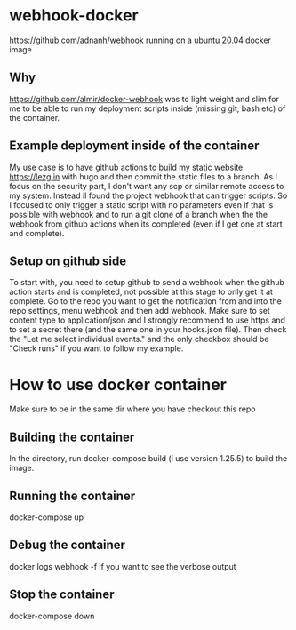 # webhook-docker
https://github.com/adnanh/webhook running on a ubuntu 20.04 docker image
## Why
https://github.com/almir/docker-webhook was to light weight and slim for me to be able to run my deployment scripts inside (missing git, bash etc) of the container. 
## Example deployment inside of the container
My use case is to have github actions to build my static website https://lezg.in with hugo and then commit the static files to a branch. As I focus on the security part, I don't want any scp or similar remote access to my system. Instead iI found the project webhook that can trigger scripts. So I focused to only trigger a static script with no parameters even if that is possible with webhook and to run a git clone of a branch when the the webhook from github actions when its completed (even if I get one at start and complete).
## Setup on github side
To start with, you need to setup github to send a webhook when the github action starts and is completed, not possible at this stage to only get it at complete. Go to the repo you want to get the notification from and into the repo settings, menu webhook and then add webhook. Make sure to set content type to application/json and I strongly recommend to use https and to set a secret there (and the same one in your hooks.json file). Then check the "Let me select individual events." and the only checkbox should be "Check runs" if you want to follow my example.
# How to use docker container
Make sure to be in the same dir where you have checkout this repo
## Building the container
In the directory, run docker-compose build (i use version 1.25.5) to build the image.
## Running the container
docker-compose up
## Debug the container
docker logs webhook -f if you want to see the verbose output
## Stop the container 
docker-compose down 
